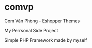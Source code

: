 # comvp
Cơm Văn Phòng - Eshopper Themes

 My Perrsonal Side Project
 
 Simple PHP Framework made by myself
